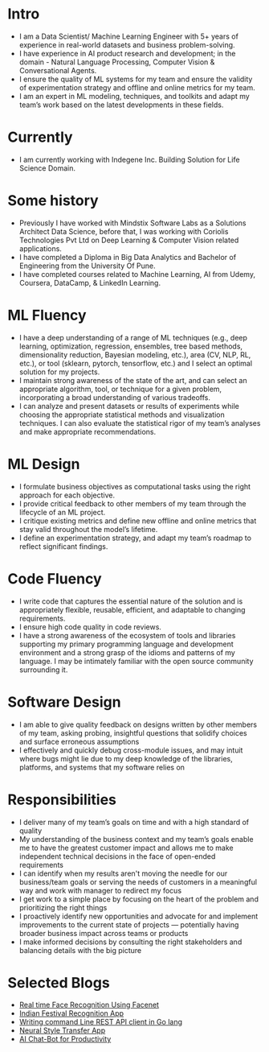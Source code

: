 
# Intro
- I am a Data Scientist/ Machine Learning Engineer with 5+ years of experience in real-world datasets and business problem-solving.
- I have experience in AI product research and development; in the domain - Natural Language Processing, Computer Vision & Conversational Agents.
- I ensure the quality of ML systems for my team and ensure the validity of experimentation strategy and offline and online metrics for my team. 
- I am an expert in ML modeling, techniques, and toolkits and adapt my team’s work based on the latest developments in these fields.

# Currently
- I am currently working with Indegene Inc. Building Solution for Life Science Domain.

# Some history

- Previously I have worked with Mindstix Software Labs as a Solutions Architect Data Science, before that, I was working with Coriolis Technologies Pvt Ltd on Deep Learning & Computer Vision related applications.
- I have completed a Diploma in Big Data Analytics and Bachelor of Engineering from the University Of Pune.
- I have completed courses related to Machine Learning, AI from Udemy, Coursera, DataCamp, & LinkedIn Learning. 

# ML Fluency
- I have a deep understanding of a range of ML techniques (e.g., deep learning, optimization, regression, ensembles, tree based methods, dimensionality reduction, Bayesian modeling, etc.), area (CV, NLP, RL, etc.), or tool (sklearn, pytorch, tensorflow, etc.) and I select an optimal solution for my projects.
- I maintain strong awareness of the state of the art, and can select an appropriate algorithm, tool, or technique for a given problem, incorporating a broad understanding of various tradeoffs.
- I can analyze and present datasets or results of experiments while choosing the appropriate statistical methods and visualization techniques. I can also evaluate the statistical rigor of my team’s analyses and make appropriate recommendations.

# ML Design
- I formulate business objectives as computational tasks using the right approach for each objective.
- I provide critical feedback to other members of my team through the lifecycle of an ML project.
- I critique existing metrics and define new offline and online metrics that stay valid throughout the model’s lifetime.
- I define an experimentation strategy, and adapt my team’s roadmap to reflect significant findings.

# Code Fluency
- I write code that captures the essential nature of the solution and is appropriately flexible, reusable, efficient, and adaptable to changing requirements.
- I ensure high code quality in code reviews.
- I have a strong awareness of the ecosystem of tools and libraries supporting my primary programming language and development environment and a strong grasp of the idioms and patterns of my language. I may be intimately familiar with the open source community surrounding it.

# Software Design
- I am able to give quality feedback on designs written by other members of my team, asking probing, insightful questions that solidify choices and surface erroneous assumptions
- I effectively and quickly debug cross-module issues, and may intuit where bugs might lie due to my deep knowledge of the libraries, platforms, and systems that my software relies on 

# Responsibilities
- I deliver many of my team’s goals on time and with a high standard of quality
- My understanding of the business context and my team’s goals enable me to have the greatest customer impact and allows me to make independent technical decisions in the face of open-ended requirements
- I can identify when my results aren't moving the needle for our business/team goals or serving the needs of customers in a meaningful way and work with manager to redirect my focus
- I get work to a simple place by focusing on the heart of the problem and prioritizing the right things
- I proactively identify new opportunities and advocate for and implement improvements to the current state of projects — potentially having broader business impact across teams or products
- I make informed decisions by consulting the right stakeholders and balancing details with the big picture 



# Selected Blogs

- [Real time Face Recognition Using Facenet](https://www.linkedin.com/pulse/real-time-face-recognition-using-facenet-ishwar-sawale/)
- [Indian Festival Recognition App](https://www.linkedin.com/pulse/indian-festival-recognition-app-ishwar-sawale/)
- [Writing command Line REST API client in Go lang](https://www.linkedin.com/pulse/writing-command-line-rest-api-client-go-lang-ishwar-sawale/)
- [Neural Style Transfer App](https://medium.com/@ishwarsawale/neural-style-transfer-app-7d5feb3df422)
- [AI Chat-Bot for Productivity](https://medium.com/@ishwarsawale/ai-chat-bot-for-productivity-5ce72a1eac87)